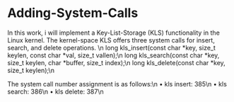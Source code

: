 # Adding-System-Calls
In this work, i will implement a Key-List-Storage (KLS) functionality in the Linux kernel. The kernel-space KLS offers three system calls for insert, search, and delete operations.
\n
long kls_insert(const char *key, size_t keylen, const char *val, size_t vallen);\n
long kls_search(const char *key, size_t keylen, char *buffer, size_t index);\n
long kls_delete(const char *key, size_t keylen);\n

The system call number assignment is as follows:\n
• kls insert: 385\n
• kls search: 386\n
• kls delete: 387\n

